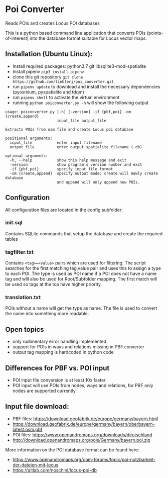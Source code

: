 # Poi Converter
Reads POIs and creates Locus POI databases

This is a python based command line application that converts POIs (points-of-interest) into the database
format suitable for Locus vector maps.

## Installation (Ubuntu Linux):
* Install required packages: python3.7 git libsqlite3-mod-spatialite
* Install pipenv `pip3 install pipenv`
* clone this git repository `git clone https://github.com/lieblerj/poi_converter.git`
* run `pipenv update` to download and install the necessary dependencies (pyosmium, pyspatialite and tdqm)
* run `pipenv shell` to activate the virtual environment
* running `python poiconverter.py -h` will show the following output

```
usage: poiconverter.py [-h] [-version] -if {pbf,poi} -om {create,append}
                       input_file output_file

Extracts POIs from osm file and create Locus poi database

positional arguments:
  input_file           enter input filename
  output_file          enter output spatialite filename (.db)

optional arguments:
  -h, --help           show this help message and exit
  -version             show program's version number and exit
  -if {pbf,poi}        specify input file format
  -om {create,append}  specify output mode: create will newly create database
                       and append will only append new POIs.
```

## Configuration
All configuration files are located in the config subfolder:
### init.sql
Contains SQLite commands that setup the database and create the required tables

### tagfilter.txt
Contains `<tag>=<value>` pairs which are used for filtering. The script searches for the first matching
tag,value pair and uses this to assign a type to each POI. The type is used as POI name if a POI does
not have a name tag and will also be used for Root/Subfolder mapping. The first match will be used so
tags at the top have higher priority.

### translation.txt
POIs without a name will get the type as name. The file is used to convert the name into
something more readable.

## Open topics
* only rudimentary error handling implemented
* support for POIs in ways and relations missing in PBF converter
* output tag mapping is hardcoded in python code

## Differences for PBF vs. POI input
* POI input file conversion is at least 10x faster
* POI input will use POIs from nodes, ways and relations, for PBF only nodes are supported currently

## Input file download:
* PBF files: https://download.geofabrik.de/europe/germany/bayern.html
* https://download.geofabrik.de/europe/germany/bayern/oberbayern-latest.osm.pbf
* POI files: https://www.openandromaps.org/downloads/deutschland
* http://download.openandromaps.org/pois/Germany/bayern.poi.zip


More information on the POI database format can be found here:
* https://www.openandromaps.org/oam-forums/topic/poi-nutzbarkeit-der-dateien-mit-locus
* https://gitlab.com/noschinl/locus-poi-db
